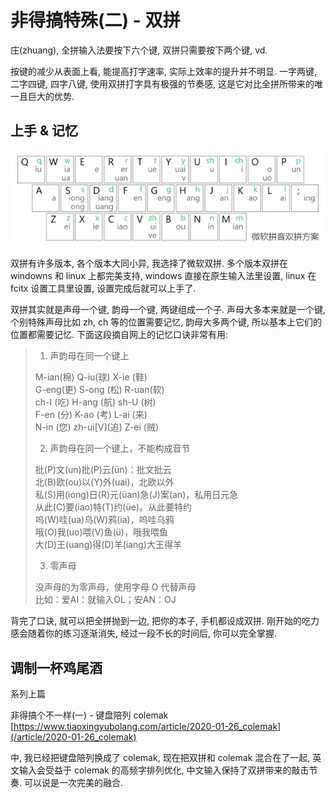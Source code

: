 # 非得搞特殊(二) - 双拼

庄(zhuang), 全拼输入法要按下六个键, 双拼只需要按下两个键, vd. 

按键的减少从表面上看, 能提高打字速率, 实际上效率的提升并不明显. 一字两键, 二字四键, 四字八键, 使用双拼打字具有极强的节奏感, 这是它对比全拼所带来的唯一且巨大的优势.

## 上手 & 记忆

![ms shuangpin](/static/picture/shuangpin.png)

双拼有许多版本, 各个版本大同小异, 我选择了微软双拼. 多个版本双拼在 windowns 和 linux 上都完美支持, windows 直接在原生输入法里设置, linux 在 fcitx 设置工具里设置, 设置完成后就可以上手了. 

双拼其实就是声母一个键, 韵母一个键, 两键组成一个子. 声母大多本来就是一个键, 个别特殊声母比如 zh, ch 等的位置需要记忆, 韵母大多两个键, 所以基本上它们的位置都需要记忆. 下面这段摘自网上的记忆口诀非常有用:

> 1. 声韵母在同一个键上
> 
>   M-ian(棉) Q-iu(球) X-ie (鞋)  
>   G-eng(更) S-ong (松) R-uan(软)  
>   ch-I (吃) H-ang (航) sh-U (树)  
>   F-en (分) K-ao (考) L-ai (来)  
>   N-in (您) zh-ui\[V](追) Z-ei (贼)
> 
> 2. 声韵母在同一个键上，不能构成音节
> 
>   批(P)文(un)批(P)云(ün)：批文批云  
>   北(B)欧(ou)以(Y)外(uai)，北欧以外  
>   私(S)用(iong)日(R)元(üan)急(J)案(an)，私用日元急  
>   从此(C)要(iao)特(T)约(üe)。从此要特约  
>   呜(W)哇(ua)乌(W)鸦(ia)，呜哇乌鸦  
>   哦(O)我(uo)喂(V)鱼(ü)，哦我喂鱼  
>   大(D)王(uang)得(D)羊(iang)大王得羊
> 
> 3. 零声母
> 
>   没声母的为零声母，使用字母 O 代替声母  
>   比如：爱AI：就输入OL；安AN：OJ

背完了口诀, 就可以把全拼抛到一边, 把你的本子, 手机都设成双拼. 刚开始的吃力感会随着你的练习逐渐消失, 经过一段不长的时间后, 你可以完全掌握.

## 调制一杯鸡尾酒

系列上篇

非得搞个不一样(一) - 键盘陪列 colemak [https://www.tiaoxingyubolang.com/article/2020-01-26_colemak](/article/2020-01-26_colemak)

中, 我已经把键盘陪列换成了 colemak, 现在把双拼和 colemak 混合在了一起, 英文输入会受益于 colemak 的高频字排列优化, 中文输入保持了双拼带来的敲击节奏. 可以说是一次完美的融合.
